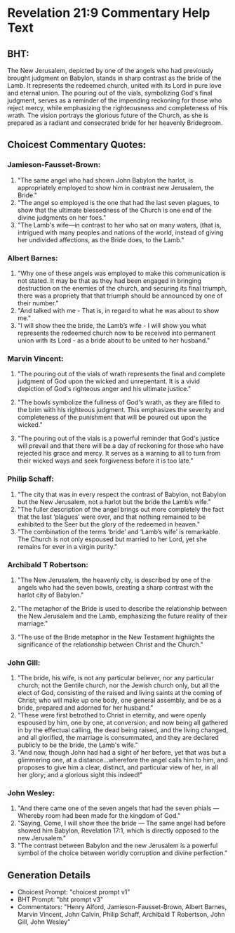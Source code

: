 # Revelation 21:9 Commentary Help Text

## BHT:
The New Jerusalem, depicted by one of the angels who had previously brought judgment on Babylon, stands in sharp contrast as the bride of the Lamb. It represents the redeemed church, united with its Lord in pure love and eternal union. The pouring out of the vials, symbolizing God's final judgment, serves as a reminder of the impending reckoning for those who reject mercy, while emphasizing the righteousness and completeness of His wrath. The vision portrays the glorious future of the Church, as she is prepared as a radiant and consecrated bride for her heavenly Bridegroom.

## Choicest Commentary Quotes:
### Jamieson-Fausset-Brown:
1. "The same angel who had shown John Babylon the harlot, is appropriately employed to show him in contrast new Jerusalem, the Bride."
2. "The angel so employed is the one that had the last seven plagues, to show that the ultimate blessedness of the Church is one end of the divine judgments on her foes."
3. "The Lamb's wife—in contrast to her who sat on many waters, (that is, intrigued with many peoples and nations of the world, instead of giving her undivided affections, as the Bride does, to the Lamb."

### Albert Barnes:
1. "Why one of these angels was employed to make this communication is not stated. It may be that as they had been engaged in bringing destruction on the enemies of the church, and securing its final triumph, there was a propriety that that triumph should be announced by one of their number."
2. "And talked with me - That is, in regard to what he was about to show me."
3. "I will show thee the bride, the Lamb’s wife - I will show you what represents the redeemed church now to be received into permanent union with its Lord - as a bride about to be united to her husband."

### Marvin Vincent:
1. "The pouring out of the vials of wrath represents the final and complete judgment of God upon the wicked and unrepentant. It is a vivid depiction of God's righteous anger and his ultimate justice." 

2. "The bowls symbolize the fullness of God's wrath, as they are filled to the brim with his righteous judgment. This emphasizes the severity and completeness of the punishment that will be poured out upon the wicked."

3. "The pouring out of the vials is a powerful reminder that God's justice will prevail and that there will be a day of reckoning for those who have rejected his grace and mercy. It serves as a warning to all to turn from their wicked ways and seek forgiveness before it is too late."

### Philip Schaff:
1. "The city that was in every respect the contrast of Babylon, not Babylon but the New Jerusalem, not a harlot but the bride the Lamb’s wife."
2. "The fuller description of the angel brings out more completely the fact that the last ‘plagues’ were over, and that nothing remained to be exhibited to the Seer but the glory of the redeemed in heaven."
3. "The combination of the terms ‘bride’ and ‘Lamb’s wife’ is remarkable. The Church is not only espoused but married to her Lord, yet she remains for ever in a virgin purity."

### Archibald T Robertson:
1. "The New Jerusalem, the heavenly city, is described by one of the angels who had the seven bowls, creating a sharp contrast with the harlot city of Babylon." 

2. "The metaphor of the Bride is used to describe the relationship between the New Jerusalem and the Lamb, emphasizing the future reality of their marriage." 

3. "The use of the Bride metaphor in the New Testament highlights the significance of the relationship between Christ and the Church."

### John Gill:
1. "The bride, his wife, is not any particular believer, nor any particular church; not the Gentile church, nor the Jewish church only, but all the elect of God, consisting of the raised and living saints at the coming of Christ; who will make up one body, one general assembly, and be as a bride, prepared and adorned for her husband."
2. "These were first betrothed to Christ in eternity, and were openly espoused by him, one by one, at conversion; and now being all gathered in by the effectual calling, the dead being raised, and the living changed, and all glorified, the marriage is consummated, and they are declared publicly to be the bride, the Lamb's wife."
3. "And now, though John had had a sight of her before, yet that was but a glimmering one, at a distance...wherefore the angel calls him to him, and proposes to give him a clear, distinct, and particular view of her, in all her glory; and a glorious sight this indeed!"

### John Wesley:
1. "And there came one of the seven angels that had the seven phials — Whereby room had been made for the kingdom of God." 
2. "Saying, Come, I will show thee the bride — The same angel had before showed him Babylon, Revelation 17:1, which is directly opposed to the new Jerusalem." 
3. "The contrast between Babylon and the new Jerusalem is a powerful symbol of the choice between worldly corruption and divine perfection."


## Generation Details
- Choicest Prompt: "choicest prompt v1"
- BHT Prompt: "bht prompt v3"
- Commentators: "Henry Alford, Jamieson-Fausset-Brown, Albert Barnes, Marvin Vincent, John Calvin, Philip Schaff, Archibald T Robertson, John Gill, John Wesley"
